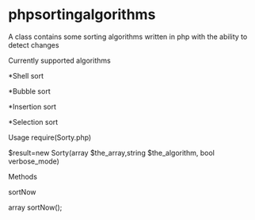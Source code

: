 phpsortingalgorithms
====================

A class contains some sorting algorithms written in php with the ability to detect changes 

Currently supported algorithms

  *Shell sort
  
  *Bubble sort
  
  *Insertion sort

  *Selection sort

Usage
 require(Sorty.php)
 
 $result=new Sorty(array $the_array,string $the_algorithm, bool verbose_mode)
 
 Methods
 
 sortNow
 
 array sortNow();
 
 
